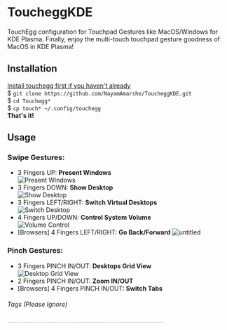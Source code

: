 # ToucheggKDE
TouchEgg configuration for Touchpad Gestures like MacOS/Windows for KDE Plasma. Finally, enjoy the multi-touch touchpad gesture goodness of MacOS in KDE Plasma!

## Installation
[Install touchegg first if you haven't already](https://github.com/JoseExposito/touchegg)   
$ `git clone https://github.com/NayamAmarshe/ToucheggKDE.git`   
$ `cd Touchegg*`   
$ `cp touch* ~/.config/touchegg`   
**That's it!**

## Usage
### Swipe Gestures:
  - 3 Fingers UP: **Present Windows**   
  ![Present Windows](https://s2.gifyu.com/images/Present-Windows.gif)
  - 3 Fingers DOWN: **Show Desktop**   
    ![Show Desktop](https://s2.gifyu.com/images/Show-desktop.gif)
  - 3 Fingers LEFT/RIGHT: **Switch Virtual Desktops**   
    ![Switch Desktop](https://s2.gifyu.com/images/Switch-Desktop.gif)
  - 4 Fingers UP/DOWN: **Control System Volume**   
    ![Volume Control](https://s2.gifyu.com/images/Volume-Change.gif)
  - [Browsers] 4 Fingers LEFT/RIGHT: **Go Back/Forward**
  ![untitled](https://user-images.githubusercontent.com/25067102/121768884-4b070080-cb7e-11eb-8657-bbbd570e5c2b.gif)

### Pinch Gestures:
  - 3 Fingers PINCH IN/OUT: **Desktops Grid View**   
    ![Desktop Grid View](https://s2.gifyu.com/images/Desktop-Grid.gif)
  - 2 Fingers PINCH IN/OUT: **Zoom IN/OUT**
  - [Browsers] 4 Fingers PINCH IN/OUT: **Switch Tabs**




###### Tags (Please Ignore)
<sub><sup><sub><sup><sub><sup><sub><sup><sub><sup><sub><sup><sub><sup><sub><sup>kde,gestures,macos,kde plasma,touchpad gestures,linux gestures,linux touchpad gestures,macos theme,linux gestures touchpad,touchpad gestures ubuntu,kde connect features,linux multitouch gestures,add multi touch trackpad gestures on linux,elementary os gestures,fusuma gestures,trackpad gestures,gestures elementary os,kde plasma customization,mouse gestures,kde connect ubuntu,linux touchpad gestures like mac,touchegg gestures,gestures on ubuntu,linux trackpad gestures,trackpad gestures linux, linux,linux gestures,linux touchpad gestures,gestures,touchpad gestures,linux multitouch gestures,linux gestures touchpad,linux distro,add multi touch trackpad gestures on linux,linux help,linux 2019,linux tutorial 2019,mac trackpad gestures,trackpad gestures,linux gesture mac,gesture su linux,linux gesture,linux trackpad gestures,trackpad gestures linux,macbook-like gestures linux,touchpad gestures linux,swipe gestures for linux,linux touchpad gestures like mac,touchpad gestures linux mint</sup></sub></sup></sub></sup></sub></sup></sub></sup></sub></sup></sub></sup></sub></sup></sub>
